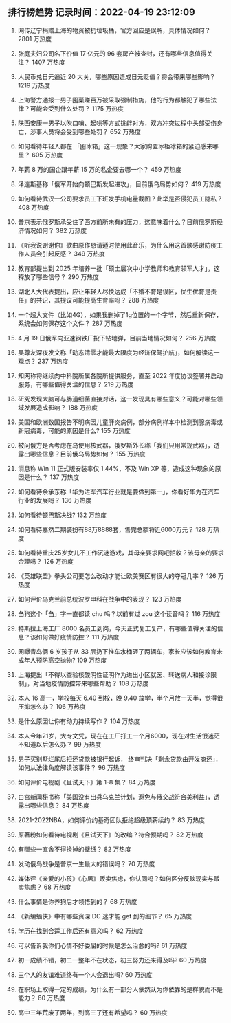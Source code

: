 
## 排行榜趋势 记录时间：2022-04-19 23:12:09
  
  1. 网传辽宁捐赠上海的物资被扔垃圾桶，官方回应是误解，具体情况如何？ 2801 万热度
    
  2. 张庭夫妇公司名下价值 17 亿元的 96 套房产被查封，还有哪些信息值得关注？ 1407 万热度
    
  3. 人民币兑日元逼近 20 大关，哪些原因造成日元贬值？将会带来哪些影响？ 1219 万热度
    
  4. 上海警方通报一男子囤菜赚百万被采取强制措施，他的行为都触犯了哪些法律？可能会受到什么处罚？ 1175 万热度
    
  5. 陕西安康一男子以吹口哨、起哄等方式挑衅对方，双方冲突过程中头部受伤身亡，涉事人员将会受到哪些处罚？ 652 万热度
    
  6. 如何看待年轻人都在 「囤冰箱」这一现象？大家购置冰柜冰箱的紧迫感来哪里？ 605 万热度
    
  7. 年薪 8 万的国企跟年薪 15 万的私企要去哪一个？ 459 万热度
    
  8. 泽连斯基称「俄军开始向顿巴斯发起进攻」，目前俄乌局势如何？ 419 万热度
    
  9. 如何看待武汉一公司要求员工下班发手机电量截图？此举是否侵犯员工隐私？ 408 万热度
    
  10. 普京表示俄罗斯承受住了西方前所未有的压力，这意味着什么？目前俄罗斯经济情况如何？ 382 万热度
    
  11. 《听我说谢谢你》歌曲原作恳请适时使用此音乐，为什么用这首歌感谢防疫工作人员会引起反感？ 349 万热度
    
  12. 教育部提出到 2025 年培养一批「硕士层次中小学教师和教育领军人才」，这释放了哪些信号？ 290 万热度
    
  13. 湖北人大代表提出，应让年轻人尽快达成「不婚不育是误区，优生优育是责任」的共识，其提议可能提高生育率吗？ 288 万热度
    
  14. 一个超大文件（比如4G），如果我删掉了1g位置的一个字节，然后重新保存，系统会如何保存这个文件？ 287 万热度
    
  15. 4 月 19 日俄军向亚速钢铁厂投下钻地弹，目前当地情况如何？ 256 万热度
    
  16. 吴尊友深夜发文称「动态清零才能最大限度为经济保驾护航」，如何解读这一观点？ 237 万热度
    
  17. 知网称将继续向中科院所属各院所提供服务，直至 2022 年度协议签署并启动服务，有哪些值得关注的信息？ 219 万热度
    
  18. 研究发现大脑可与肠道细菌直接对话，这一发现具有哪些意义？可能对哪些领域发展造成影响？ 188 万热度
    
  19. 美国和欧洲数国报告不明病因儿童肝炎病例，部分病例样本中检测到腺病毒或新冠病毒，可能的原因是什么? 155 万热度
    
  20. 被问俄方是否考虑在乌使用核武器，俄罗斯外长称「我们只用常规武器」，透露出哪些信息？目前俄乌局势如何？ 155 万热度
    
  21. 消息称 Win 11 正式版安装率仅 1.44%，不及 Win XP 等，造成这种现象的原因是什么？ 137 万热度
    
  22. 如何看待余承东称「华为进军汽车行业就是要做到第一」，你看好华为在汽车行业的发展吗？ 136 万热度
    
  23. 如何看待顿巴斯决战? 132 万热度
    
  24. 如何看待嘉然二期装扮有88万8888套，售完总额将近6000万元？ 128 万热度
    
  25. 如何看待重庆25岁女儿不工作沉迷游戏，其母亲要求网吧拒收？该母亲的要求合理吗？ 126 万热度
    
  26. 《英雄联盟》拳头公司要怎么改动才能让欧美赛区有很大的夺冠几率？ 126 万热度
    
  27. 如何评价乌克兰前总统波罗申科在战争中的表现？ 123 万热度
    
  28. 刍狗这个「刍」字一直都读 chu 吗？以前有过 zou 这个读音吗？ 116 万热度
    
  29. 特斯拉上海工厂 8000 名员工到岗，今天正式复工复产，有哪些值得关注的信息？该如何做好疫情防控？ 111 万热度
    
  30. 网曝青岛俩 6 岁孩子从 33 层扔下推车水桶砸了两辆车，家长应该如何教育未成年人预防高空抛物? 109 万热度
    
  31. 上海提出「不得以查验核酸阴性证明作为进出小区就医、转送病人和接诊限制」，对当地疫情防控带来哪些帮助？ 108 万热度
    
  32. 本人 16 高一，学校每天 6.40 到校，晚 9.40 放学，半个月放一天半，觉得很压抑怎么办？ 106 万热度
    
  33. 是什么原因让你有动力持续写作？ 104 万热度
    
  34. 本人今年21岁，大专文凭，现在在工厂打工一个月6000，现在对生活很迷茫不知道以后怎么办？ 99 万热度
    
  35. 男子买别墅烂尾后拒还贷款被银行起诉， 终审判决「剩余贷款由开发商还」，如何从法律角度解读该事件？ 96 万热度
    
  36. 如何评价电视剧《且试天下》第 1-8 集？ 84 万热度
    
  37. 白宫新闻秘书称「美国没有出兵乌克兰计划，避免与俄交战符合美利益」，透露出哪些信息？ 84 万热度
    
  38. 2021-2022NBA，如何评价约基奇团队拒绝超级顶薪续约？ 83 万热度
    
  39. 原著粉如何看待电视剧《且试天下》的改编？符合预期吗？ 82 万热度
    
  40. 有哪些一直舍不得换掉的壁纸？ 82 万热度
    
  41. 发动俄乌战争是普京一生最大的错误吗？ 70 万热度
    
  42. 媒体评《亲爱的小孩》《心居》贩卖焦虑，你认同吗？如何区分反映现实与贩卖焦虑？ 68 万热度
    
  43. 什么事情是你养狗后才领悟到的？ 68 万热度
    
  44. 《新蝙蝠侠》中有哪些资深 DC 迷才能 get 到的细节？ 65 万热度
    
  45. 学历在找到合适工作后还有意义吗？ 62 万热度
    
  46. 可以告诉我你们心情不好委屈的时候是怎么治愈的吗? 61 万热度
    
  47. 初一成绩不错，初二一整年不在状态，初三努力还来得及吗? 60 万热度
    
  48. 三个人的友谊难道终有一个人会退出吗? 60 万热度
    
  49. 在职场上取得一定的成绩，为什么有一部分人依然认为你依靠的是样貌而不是能力？ 60 万热度
    
  50. 高中三年荒废了两年，到高三了还有希望吗？ 60 万热度
    